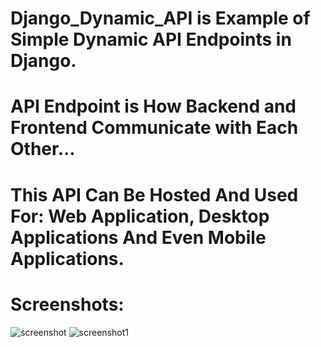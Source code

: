 # Django_Dynamic_API is Example of Simple Dynamic API Endpoints in Django.
# API Endpoint is How Backend and Frontend Communicate with Each Other...
# This API Can Be Hosted And Used For: Web Application, Desktop Applications And Even Mobile Applications.
# Screenshots:
![screenshot](https://github.com/user-attachments/assets/3b2a039f-932f-41ee-96cf-960262d8ddf6)
![screenshot1](https://github.com/user-attachments/assets/ab31565e-2492-44bc-8669-004d82b5d959)
